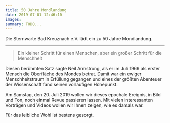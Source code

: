 ```yaml
---
title: 50 Jahre Mondlandung
date: 2019-07-01 12:46:10
images: 
summary: TODO...
---
```

Die Sternwarte Bad Kreuznach e.V. lädt ein zu 50 Jahre Mondlandung.

---

> Ein kleiner Schritt für einen Menschen, aber ein großer Schritt für die Menschheit

Diesen berühmten Satz sagte Neil Armstrong, als er im Juli 1969 als erster Mensch die Oberfläche des Mondes betrat. Damit war ein ewiger Menschheitstraum in Erfüllung gegangen und eines der größten Abenteuer der Wissenschaft fand seinen vorläufigen Höhepunkt.

Am Samstag, den 20. Juli 2019 wollen wir dieses epochale Ereignis, in Bild und Ton, noch einmal Revue passieren lassen. Mit vielen interessanten Vorträgen und Videos wollen wir Ihnen zeigen, wie es damals war. 

Für das leibliche Wohl ist bestens gesorgt.